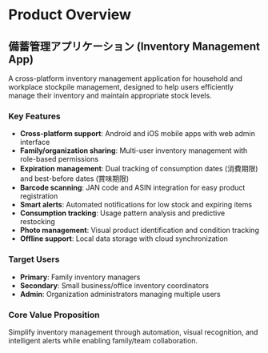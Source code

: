 # Product Overview

## 備蓄管理アプリケーション (Inventory Management App)

A cross-platform inventory management application for household and workplace stockpile management, designed to help users efficiently manage their inventory and maintain appropriate stock levels.

### Key Features
- **Cross-platform support**: Android and iOS mobile apps with web admin interface
- **Family/organization sharing**: Multi-user inventory management with role-based permissions
- **Expiration management**: Dual tracking of consumption dates (消費期限) and best-before dates (賞味期限)
- **Barcode scanning**: JAN code and ASIN integration for easy product registration
- **Smart alerts**: Automated notifications for low stock and expiring items
- **Consumption tracking**: Usage pattern analysis and predictive restocking
- **Photo management**: Visual product identification and condition tracking
- **Offline support**: Local data storage with cloud synchronization

### Target Users
- **Primary**: Family inventory managers
- **Secondary**: Small business/office inventory coordinators
- **Admin**: Organization administrators managing multiple users

### Core Value Proposition
Simplify inventory management through automation, visual recognition, and intelligent alerts while enabling family/team collaboration.